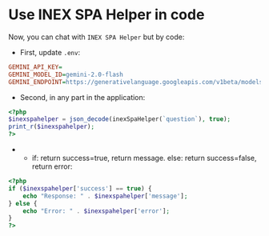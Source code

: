 # Use INEX SPA Helper in code

Now, you can chat with `INEX SPA Helper` but by code:

* First, update `.env`:

```ini
GEMINI_API_KEY=
GEMINI_MODEL_ID=gemini-2.0-flash
GEMINI_ENDPOINT=https://generativelanguage.googleapis.com/v1beta/models/
```

* Second, in any part in the application:

```php
<?php
$inexspahelper = json_decode(inexSpaHelper(`question`), true);
print_r($inexspahelper);
?>
```

*
  * if: return success=true, return message. else: return success=false, return error:

```php
<?php
if ($inexspahelper['success'] == true) {
    echo "Response: " . $inexspahelper['message'];
} else {
    echo "Error: " . $inexspahelper['error'];
}
?>
```
